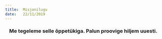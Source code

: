 ```yaml
---
title:  Misjonilugu
date:   22/11/2019
---
```


### <center>Me tegeleme selle õppetükiga. Palun proovige hiljem uuesti.</center>